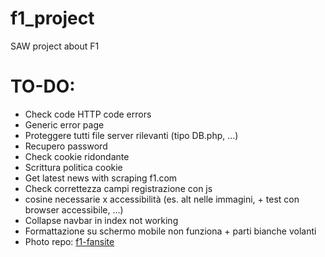 # f1_project
SAW project about F1

# TO-DO:
<ul>
<li>Check code HTTP code errors</li>
<li>Generic error page</li>
<li>Proteggere tutti file server rilevanti (tipo DB.php, ...)</li>
<li>Recupero password</li>
<li>Check cookie ridondante </li>
<li>Scrittura politica cookie</li>
<li>Get latest news with scraping f1.com</li>
<li>Check correttezza campi registrazione con js</li>
<li>cosine necessarie x accessibilità (es. alt nelle immagini, + test con browser accessibile, ...)</li>
<li>Collapse navbar in index not working</li>
<li>Formattazione su schermo mobile non funziona + parti bianche volanti</li>
<li>Photo repo: <a href="https://www.f1-fansite.com/">f1-fansite</a></li>
</ul>
